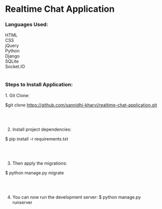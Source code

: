 # Realtime Chat Application

<h3>Languages Used:</h3>
HTML<br/>
CSS<br/>
jQuery<br/>
Python<br/>
Django<br/>
SQLite<br/>
Socket.IO<br/><br/>

<h3>Steps to Install Application:</h3>
1. Git Clone:

$git clone https://github.com/sannidhi-kharvi/realtime-chat-application.git

<br/><br/>

2. Install project dependencies:

$ pip install -r requirements.txt

<br/><br/>

3. Then apply the migrations:

$ python manage.py migrate

<br/><br/>

4. You can now run the development server:
$ python manage.py runserver

